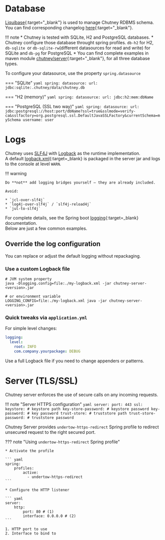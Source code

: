 <!--
  ~ SPDX-FileCopyrightText: 2017-2024 Enedis
  ~
  ~ SPDX-License-Identifier: Apache-2.0
  ~
-->

# Database

[Liquibase](https://www.liquibase.org/){:target="_blank"} is used to manage Chutney RDBMS schema.  
You can find corresponding changelog [here](https://github.com/Enedis-OSS/chutney/blob/main/chutney/server/src/main/resources/changelog/db.changelog-master.xml){:target="_blank"}.

!!! note
    * Chutney is tested with SQLite, H2 and PostgreSQL databases. 
    * Chutney configure those database throught spring profiles. `db-h2` for H2, `db-sqlite `or `db-sqlite-rw`(different datasources for read and write) for SQLite and `db-pg` for PostgreSQL
    * You can find complete examples in maven module [chutney/server](https://github.com/Enedis-OSS/chutney/tree/main/chutney/server){:target="_blank"}, for all three database types.

To configure your datasource, use the property `spring.datasource`

=== "SQLite"
    ``` yaml
    spring:
        datasource:
            url: jdbc:sqlite:.chutney/data/chutney.db
    ```

=== "H2 (memory)"
    ``` yaml
    spring:
        datasource:
            url: jdbc:h2:mem:dbName
    ```

=== "PostgreSQL (SSL two way)"
    ``` yaml
    spring:
        datasource:
            url: jdbc:postgresql://host:port/dbName?ssl=true&sslmode=verify-ca&sslfactory=org.postgresql.ssl.DefaultJavaSSLFactory&currentSchema=mySchema
            username: user
    ```

# Logs

Chutney uses [SLF4J](https://www.slf4j.org/) with [Logback](https://logback.qos.ch/) as the runtime implementation.  
A default [logback.xml](https://github.com/Enedis-OSS/chutney/blob/main/chutney/server/src/main/resources/logback.xml){:target=_blank} is packaged in the server jar and logs to the console at level `WARN`.

!!! warning
    
    Do **not** add logging bridges yourself — they are already included.  
    
    Avoid:    
    
    * `jcl-over-slf4j`  
    * `log4j-over-slf4j` / `slf4j-reload4j`  
    * `jul-to-slf4j`

For complete details, see the Spring boot [logging](https://docs.spring.io/spring-boot/reference/features/logging.html){:target=_blank} documentation.  
Below are just a few common examples.

## Override the log configuration

You can replace or adjust the default logging without repackaging.

### Use a custom Logback file

```shell
# JVM system property
java -Dlogging.config=file:./my-logback.xml -jar chutney-server-<version>.jar

# or environment variable
LOGGING_CONFIG=file:./my-logback.xml java -jar chutney-server-<version>.jar
```

### Quick tweaks via `application.yml`

For simple level changes:

```yaml
logging:
  level:
    root: INFO
    com.company.yourpackage: DEBUG
```

Use a full Logback file if you need to change appenders or patterns.

# Server (TLS/SSL)

Chutney server enforces the use of secure calls on any incoming requests.

!!! note "Server HTTPS configuration"
    ``` yaml
    server:
        port: 443
        ssl:
            keystore: # keystore path
            key-store-password: # keystore password
            key-password: # key password
            trust-store: # truststore path
            trust-store-password: # truststore password
    ```

Chutney Server provides `undertow-https-redirect` Spring profile to redirect unsecured request to the right secured port.

??? note "Using `undertow-https-redirect` Spring profile"

    * Activate the profile

    ``` yaml
    spring:
        profiles:
            active:
              - undertow-https-redirect
    ```

    * Configure the HTTP listener

    ``` yaml
    server:
        http:
            port: 80 # (1)
            interface: 0.0.0.0 # (2)
    ```

    1. HTTP port to use
    2. Interface to bind to

